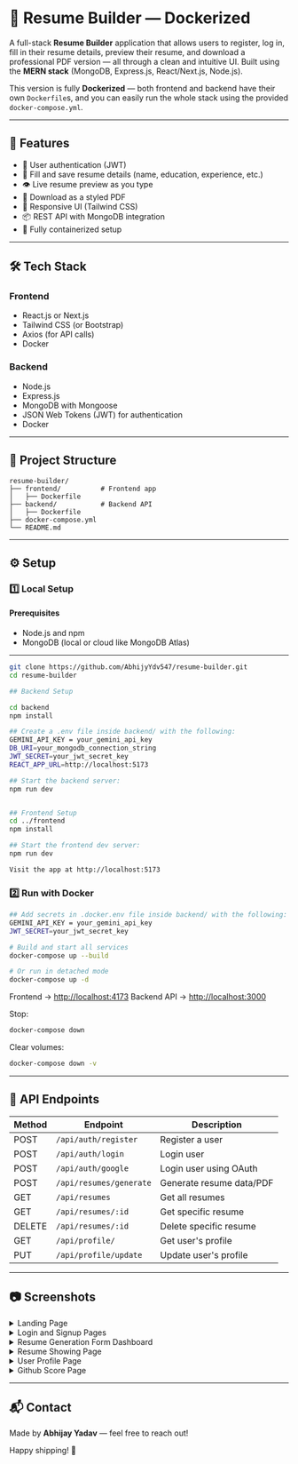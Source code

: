 # 📝 Resume Builder — Dockerized

A full-stack **Resume Builder** application that allows users to register, log in, fill in their resume details, preview their resume, and download a professional PDF version — all through a clean and intuitive UI. Built using the **MERN stack** (MongoDB, Express.js, React/Next.js, Node.js).

This version is fully **Dockerized** — both frontend and backend have their own `Dockerfile`s, and you can easily run the whole stack using the provided `docker-compose.yml`.

---

## 🚀 Features

* 🔐 User authentication (JWT)
* 🧾 Fill and save resume details (name, education, experience, etc.)
* 👁️ Live resume preview as you type
* 📄 Download as a styled PDF
* 🎨 Responsive UI (Tailwind CSS)
* 📦 REST API with MongoDB integration
* 🐳 Fully containerized setup

---

## 🛠️ Tech Stack

### Frontend
- React.js or Next.js
- Tailwind CSS (or Bootstrap)
- Axios (for API calls)
- Docker

### Backend
- Node.js
- Express.js
- MongoDB with Mongoose
- JSON Web Tokens (JWT) for authentication
- Docker

---

## 📁 Project Structure

```
resume-builder/
├── frontend/          # Frontend app
│   ├── Dockerfile
├── backend/           # Backend API
│   ├── Dockerfile
├── docker-compose.yml
└── README.md
```

---

## ⚙️ Setup

### 1️⃣ Local Setup

####  Prerequisites

- Node.js and npm
- MongoDB (local or cloud like MongoDB Atlas)

---

```bash
git clone https://github.com/AbhijyYdv547/resume-builder.git
cd resume-builder

## Backend Setup

cd backend
npm install

## Create a .env file inside backend/ with the following:
GEMINI_API_KEY = your_gemini_api_key
DB_URI=your_mongodb_connection_string
JWT_SECRET=your_jwt_secret_key
REACT_APP_URL=http://localhost:5173

## Start the backend server:
npm run dev


## Frontend Setup
cd ../frontend
npm install

## Start the frontend dev server:
npm run dev

Visit the app at http://localhost:5173

```


### 2️⃣ Run with Docker

```bash
## Add secrets in .docker.env file inside backend/ with the following:
GEMINI_API_KEY = your_gemini_api_key
JWT_SECRET=your_jwt_secret_key

# Build and start all services
docker-compose up --build

# Or run in detached mode
docker-compose up -d
```

Frontend → [http://localhost:4173](http://localhost:4173)
Backend API → [http://localhost:3000](http://localhost:3000)

Stop:

```bash
docker-compose down
```

Clear volumes:

```bash
docker-compose down -v
```

---


## 📌 API Endpoints

| Method | Endpoint                | Description              |
| ------ | ----------------------- | ------------------------ |
| POST   | `/api/auth/register`    | Register a user          |
| POST   | `/api/auth/login`       | Login user               |
| POST   | `/api/auth/google`      | Login user using OAuth   |
| POST   | `/api/resumes/generate` | Generate resume data/PDF |
| GET    | `/api/resumes`          | Get all resumes          |
| GET    | `/api/resumes/:id`      | Get specific resume      |
| DELETE | `/api/resumes/:id`      | Delete specific resume   |
| GET    | `/api/profile/`         | Get user's profile       |
| PUT    | `/api/profile/update`   | Update user's profile    |

---

## 📷 Screenshots

<details>
<summary>Landing Page</summary>
<p align="center">
  <img src="https://github.com/user-attachments/assets/b196a58f-ea42-4a21-ae72-efc9195722e7" width="600"/>

</p>
</details>

<details>
<summary>Login and Signup Pages</summary>
<p align="center">
  <img src="https://github.com/user-attachments/assets/1c417ff5-10d9-40fa-af42-53cc10b5eaa4" width="300"/>
  <img src="https://github.com/user-attachments/assets/8f30ba45-bbb1-42e5-8264-1bf9b01fae50" width="300"/>
</p>
</details>

<details>
<summary>Resume Generation Form Dashboard</summary>
<p align="center">
  <img src="https://github.com/user-attachments/assets/7d27a918-34ca-47c9-a5e1-5422172fd7a6" width="600"/>
</p>
</details>

<details>
<summary>Resume Showing Page</summary>
<p align="center">
  <img src="https://github.com/user-attachments/assets/dfe9f277-f5f3-4f23-9702-1704797a3238" width="600"/>
</p>
</details>

<details>
<summary>User Profile Page</summary>
<p align="center">
  <img src="https://github.com/user-attachments/assets/d0b74dbf-ef90-471d-b9d7-c0fe71195d1a" width="600"/>
</p>
</details>

<details>
<summary>Github Score Page</summary>
<p align="center">
<img src="https://github.com/user-attachments/assets/925768e3-9aac-4a45-aac6-0ac0fa2a2490" width="600" />
</p>
</details>

---

## 📬 Contact

Made by **Abhijay Yadav** — feel free to reach out!

Happy shipping! 🚀

